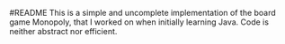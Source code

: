 #README
This is a simple and uncomplete implementation of the board game Monopoly, that I worked on when initially learning Java. 
Code is neither abstract nor efficient.
